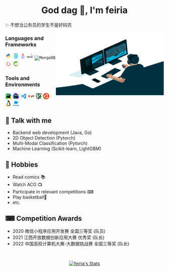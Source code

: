 <h1 align="center">God dag 👋,  I'm feiria </h1>


✨ 不想当公务员的学生不是好码农
<br>

<img align="right" alt="GIF" src="assets/code.gif" width="343" height="200" title="do it best!">

<h3>Languages and Frameworks</h3>

<code><img height="20" src="https://raw.githubusercontent.com/github/explore/80688e429a7d4ef2fca1e82350fe8e3517d3494d/topics/python/python.png" alt="Python" title="Python"></code>
<code><img height="20" src="assets/golang.png" alt="GoLang" title="GoLang"></code>
<code><img height="20" src="assets/java-logo.png" alt="Java" title="Java"></code>
<code><img height="20" src="assets/mysql.png" alt="Mysql" title="Mysql"></code>
<code><img height="20" src="https://user-images.githubusercontent.com/29084184/218291328-d57affa6-dba3-4ba1-90ff-25cb273fcd84.png" alt="MongoDB" title="MongoDB"></code>
<code><img height="20" src="assets/pytorch-logo.png" alt="PyTorch" title="PyTorch"></code>
<code><img height="20" src="assets/spring-logo.png" alt="Spring" title="Spring"></code>


<h3>Tools and Environments</h3>

<code><img height="20" src="assets/pycharm.svg" alt="PyCharm" title="PyCharm"></code>
<code><img height="20" src="assets/goland.svg" alt="Goland" title="Goland"></code>
<code><img height="20" src="assets/vscode.png" alt="vscode" title="Goland"></code>
<code><img height="20" src="https://raw.githubusercontent.com/github/explore/80688e429a7d4ef2fca1e82350fe8e3517d3494d/topics/git/git.png" alt="Git" title="Git"></code>
<code><img height="20" src="https://raw.githubusercontent.com/github/explore/80688e429a7d4ef2fca1e82350fe8e3517d3494d/topics/vim/vim.png" alt="Vim" title="Vim"></code>
<code><img height="20" src="https://raw.githubusercontent.com/github/explore/80688e429a7d4ef2fca1e82350fe8e3517d3494d/topics/ubuntu/ubuntu.png" alt="Ubuntu" title="Ubuntu"></code>
<code><img height="20" src="https://raw.githubusercontent.com/github/explore/80688e429a7d4ef2fca1e82350fe8e3517d3494d/topics/linux/linux.png" alt="Linux" title="Linux"></code>
<code><img height="20" src="https://raw.githubusercontent.com/github/explore/80688e429a7d4ef2fca1e82350fe8e3517d3494d/topics/docker/docker.png" alt="Docker" title="Docker"></code>

## 💬 Talk with me
- Backend web development (Java, Go)
- 2D Object Detection (Pytorch)
- Multi-Modal Classification (Pytorch)
- Machine Learning (Scikit-learn, LightGBM)


## 📅 Hobbies
- Read comics 📚
- Watch ACG 📺
- Participate in relevant competitions ⌨
- Play basketball🏀
- etc.


## ⌨ Competition Awards
- 2020 微信小程序应用开发赛 全国三等奖 (队员)
- 2021 江西开放数据创新应用大赛 优秀奖 (队长)
- 2022 中国高校计算机大赛-大数据挑战赛 全国三等奖 (队长)

<br>

<p align="center">
  <a href="https://github.com/feiria" class="rich-diff-level-one">
    <img src="https://github-readme-stats.vercel.app/api?username=feiria" alt="feiria's Stats" >
  </a>
</p>